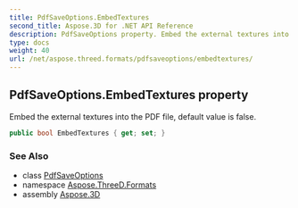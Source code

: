 ```yaml
---
title: PdfSaveOptions.EmbedTextures
second_title: Aspose.3D for .NET API Reference
description: PdfSaveOptions property. Embed the external textures into the PDF file default value is false
type: docs
weight: 40
url: /net/aspose.threed.formats/pdfsaveoptions/embedtextures/
---
```

## PdfSaveOptions.EmbedTextures property

Embed the external textures into the PDF file, default value is false.

```csharp
public bool EmbedTextures { get; set; }
```

### See Also

* class [PdfSaveOptions](../)
* namespace [Aspose.ThreeD.Formats](../../pdfsaveoptions/)
* assembly [Aspose.3D](../../../)


